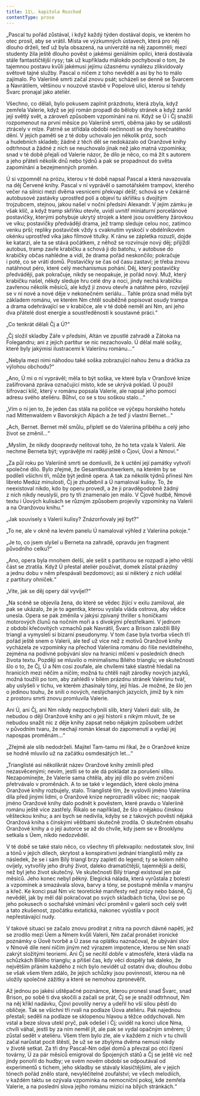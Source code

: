 ```yaml
---
title: 11\. kapitola Rozchod
contentType: prose
---
```


<section>

„Pascal tu pořád zůstával, i když každý týden dostával dopis, ve kterém ho otec prosil, aby se vrátil. Místa ve výzkumných ústavech, která pro něj dlouho drželi, teď už byla obsazená, na univerzitě na něj zapomněli; mezi studenty žila ještě dlouho pověst o jakémsi geniálním opilci, která dostávala stále fantastičtější rysy; tak už kupříkladu málokdo pochyboval o tom, že tajemnou postavu kvůli jakémusi jejímu úžasnému vynálezu zlikvidovaly světové tajné služby. Pascal o ničem z toho nevěděl a asi by ho to málo zajímalo. Po Valeriině smrti začal znovu psát; scházeli se denně se Švarcem a Navrátilem, většinou v nouzové stavbě v Popelové ulici, kterou si tehdy Švarc pronajal jako ateliér.

Všechno, co dělali, bylo pokusem zaplnit prázdnotu, která zbyla, když zemřela Valerie, když se její román propadl do běloby stránek a když zanikl její světlý svět, a zároveň způsobem vzpomínání na ni. Když se Ú i Čj snažili rozpomenout na první měsíce po Valeriině smrti, oběma jako by se události ztrácely v mlze. Patrně se střídala období nečinnosti se dny horečnatého dění. V jejich paměti se z té doby uchovalo jen několik próz, soch a hudebních skladeb; žádné z těch děl se nedokázalo od Oranžové knihy odtrhnout a žádné z nich se neuchovalo jinak než jako matná vzpomínka; snad v té době přejali od Valerie názor, že dílo je něco, co má žít s autorem a jeho přáteli několik dnů nebo týdnů a pak se propadnout do světa zapomínání a bezejmenných proměn.

Ú si vzpomněl na prózu, kterou v té době napsal Pascal a která navazovala na děj Červené knihy. Pascal v ní vyprávěl o samotářském trampovi, kterého večer na silnici mezi dvěma vesnicemi překvapí déšť; schová se v čekárně autobusové zastávky uprostřed polí a objeví tu skříňku s dvojitým trojzubcem, stejnou, jakou našel v noční předsíni Alexandr. V jejím zámku je však klíč, a když tramp skříňku otevře, uvidí uvnitř miniaturní porcelánové postavičky, kterými pohybuje ukrytý strojek a které jsou osvětleny žárovkou ve víku; postavičky předvádějí drama, jež tramp sleduje celou noc, zatímco venku prší; repliky postaviček vždy s cvaknutím vyskočí v obdélníkovém okénku uprostřed víka jako filmové titulky. K ránu se zápletka rozuzlí, dojde ke katarzi, ale ta se stává počátkem, z něhož se rozvinuje nový děj; přijíždí autobus, tramp zavře krabičku a schová ji do batohu, v autobuse do krabičky občas nahlédne a vidí, že drama pořád neskončilo; pokračuje i poté, co se vrátí domů. Postavičky se čas od času zastaví; je třeba znovu natáhnout péro, které celý mechanismus pohání. Děj, který postavičky předvádějí, pak pokračuje, nikdy se neopakuje, je pořád nový. Muž, který krabičku našel, někdy sleduje hru celé dny a noci, jindy nechá krabičku zavřenou několik měsíců, ale když ji znovu otevře a natáhne péro, rozvíjejí se v ní nové a nové děje v nekonečném seriálu… Tahle próza snad měla být základem románu, ve kterém Nm chtěl souběžně popisovat osudy trampa a drama odehrávající se v krabičce, ale v té době neměl ani Nm, ani jeho dva přátelé dost energie a soustředěnosti k soustavné práci.“

„Co tenkrát dělali Čj a Ú?“

„Čj složil skladby Záře v předsíni, Altán ve zpustlé zahradě a Zátoka na Folegandru; ani z jejich partitur se nic nezachovalo. Ú dělal malé sošky, které byly jakýmisi ilustracemi k Valeriinu románu…“

„Nebyla mezi nimi náhodou také soška zobrazující nahou ženu a dráčka za výlohou obchodu?“

„Ano, Ú mi o ní vyprávěl; měla to být soška, ve které byla v Oran­žové knize zašifrovaná zpráva označující místo, kde se ukrývá poklad. Ú použil šifrovací klíč, který v románu popsala Valerie, ale napsal jeho pomocí adresu svého ateliéru. Bůhví, co se s tou soškou stalo…“

„Vím o ní jen to, že jeden čas stála na poličce ve výčepu horského hotelu nad Mittenwaldem v Bavorských Alpách a že teď ji vlastní Bernet…“

„Ach, Bernet. Bernet měl smůlu, připletl se do Valeriina příběhu a celý jeho život se změnil…“

„Myslím, že nikdy doopravdy nelitoval toho, že ho teta vzala k Valerii. Ale nechme Berneta být; vyprávějte mi raději ještě o Čjovi, Úovi a Nmovi.“

„Za půl roku po Valeriině smrti se domluvili, že k uctění její památky vytvoří společné dílo. Bylo zřejmé, že Gesamtkunstwerkem, na kterém by se podíleli všichni tři, může být jedině opera. A tak za několik týdnů přinesl Nm libreto Medúz minulosti, Čj je zhudebnil a Ú namaloval kulisy. To, že neexistoval nikdo, kdo by operu provedl, a že ji pravděpodobně žádný z nich nikdy neuslyší, pro ty tři znamenalo jen málo. V Čjově hudbě, Nmově textu i Úových kulisách se různým způsobem projevily vzpomínky na Valerii a na Oranžovou knihu.“

„Jak souvisely s Valerií kulisy? Znázorňovaly její byt?“

„To ne, ale v okně na levém panelu Ú namaloval výhled z Valeriina pokoje.“

„Je to, co jsem slyšel u Berneta na zahradě, opravdu jen fragment původního celku?“

„Ano, opera byla mnohem delší, ale sešit s partiturou se rozpadl a jeho větší část se ztratila. Když Ú přestal ateliér používat, domek zůstal prázdný a jednu dobu v něm přespávali bezdomovci; asi si některý z nich udělal z partitury ohníček.“

„Víte, jak se děj opery dál vyvíjel?“

„Na scéně se objevila žena, do které se vědec žijící v exilu zamiloval, ale pak se ukázalo, že je to agentka, kterou vyslala vláda ostrova, aby vědce unesla. Opera se pak změnila v jakýsi zpívaný thriller s honičkami motorových člunů na nočním moři a s divokými přestřelkami. V jednom z období křečovitých vzmachů pak Navrátil, Švarc a Brison založili Bílý triangl a vymysleli si bizarní pseudonymy. V tom čase byla tvorba všech tří pořád ještě snem o Valerii, ale teď už více než z motivů Oranžové knihy vycházela ze vzpomínky na přechod Valeriina románu do říše neviditelného, zejména na podivné pobývání slov na hranici mlčení v posledních dnech života textu. Později se mluvilo o minimalismu Bílého trianglu; ve skutečnosti šlo o to, že Čj, Ú a Nm cosi zoufale, ale chvílemi také slastně hledali na hranicích mezi něčím a ničím; možná tu chtěli najít zárodky nových jazyků, možná toužili po tom, aby zahlédli v bílém prázdnu stránek Valeriinu tvář, aby uslyšeli v tichu, ve kterém zhasínaly tóny, její hlas. Je možné, že šlo jen o jedinou touhu, že snili o nových, neslýchaných jazycích, jimiž by k nim z prostoru smrti znovu promluvila Valerie.

Ani Ú, ani Čj, ani Nm nikdy nezpochybnili slib, který Valerii dali: slib, že nebudou o ději Oranžové knihy ani o její historii s nikým mluvit, že se nebudou snažit nic z děje knihy zapsat nebo nějakým způsobem udržet v původním tvaru, že nechají román klesat do zapomenutí a vydají jej napospas proměnám…“

„Zřejmě ale slib nedodrželi. Majitel Tam-tamu mi říkal, že o Oran­žové knize se hodně mluvilo už na začátku osmdesátých let…“

„Trianglisté asi několikrát název Oranžové knihy zmínili před nezasvěcenými; nevím, jestli se to ale dá pokládat za porušení slibu. Nezapomínejte, že Valerie sama chtěla, aby její dílo po svém zničení přetrvávalo v proměnách. A to se také v legendách, které okolo jména Oranžové knihy rozbujely, stalo. Trianglisté tím, že vyslovili jméno Valeriina díla před jinými lidmi, o Oranžové knize neprozradili vůbec nic; naopak jméno Oranžové knihy dalo podnět k pověstem, které pravdu o Valeriině románu ještě více zastřely. Říkalo se například, že šlo o nějakou čínskou věšteckou knihu; a ani bych se nedivila, kdyby se z takových pověstí nějaká Oranžová kniha s čínskými věštbami skutečně zrodila. O skutečném obsahu Oranžové knihy a o její autorce se až do chvíle, kdy jsem se v Brooklynu setkala s Úem, nikdo nedozvěděl.

V té době se také stalo něco, co všechny tři překvapilo: nedostatek slov, linií a tónů v jejich dílech, skrytost a konspirativní jednání trianglistů měly za následek, že se i sám Bílý triangl brzy zapletl do legend; ty se kolem něho ovíjely, vytvořily jeho druhý život, daleko dramatičtější, tajemnější a delší, než byl jeho život skutečný. Ve skutečnosti Bílý triangl existoval jen pár měsíců. Jeho konec nebyl pěkný. Elegická nálada, která vyrůstala z bolesti a vzpomínek a smazávala slova, barvy a tóny, se postupně měnila v manýru a křeč. Ke konci psal Nm víc teoretické manifesty než prózy nebo básně, Čj nevěděl, jak by měl dál pokračovat po svých skladbách ticha, Úovi se po jeho pokusech o sochařské vnímání věcí proměnil v galerii soch celý svět a tato zkušenost, zpočátku extatická, nakonec vyústila v pocit nepřestávající nudy.

V takové situaci se začalo znovu prodírat z nitra na povrch dávné napětí, jež se zrodilo mezi Úem a Nmem kvůli Valerii, Nm začal pronášet ironické poznámky o Úově tvorbě a Ú zase na oplátku naznačoval, že ubývání slov v Nmově díle není ničím jiným než výrazem impotence, kterou se Nm snaží zakrýt složitými teoriemi. Ani Čj se necítil dobře v atmosféře, která vládla na schůzkách Bílého trianglu; a přišel čas, kdy věci dospěly tak daleko, že největším přáním každého z nich bylo nevidět už ostatní dva; dlouhou dobu se však všem třem zdálo, že jejich schůzky jsou povinností, kterou na ně uložily společné zážitky a které se nemohou zpronevěřit.

Až jednou po jakési uštěpačné poznámce, kterou pronesl snad Švarc, snad Brison, po sobě ti dva skočili a začali se prát, Čj se je snažil odtrhnout, Nm na něj křikl nadávku, Čjovi povolily nervy a udeřil ho vší silou pěstí do obličeje. Tak se všichni tři rvali na podlaze Úova ateliéru. Pak najednou přestali; seděli na podlaze se sklopenou hlavou a těžce oddychovali. Nm vstal a beze slova utekl pryč, pak odešel i Čj; uviděl na konci ulice Nma, chvíli váhal, jestli by za ním neměl jít, ale pak se vydal opačným směrem; Ú zůstal sedět v ateliéru. Všem třem bylo zle, ale v každém z nich v tu chvíli začal narůstat pocit štěstí, že už se se zbylýma dvěma nemusí nikdy v životě setkat. Za tři dny Pascal-Nm odjel domů a převzal po otci řízení továrny, Ú za pár měsíců emigroval do Spojených států a Čj se ještě víc než jindy ponořil do hudby; ve svém novém období se odpoutával od experimentů s tichem, jeho skladby se stávaly klasičtějšími, ale v jejich tónech pořád znělo staré, nevyléčitelné zoufalství; ve všech melodiích, v každém taktu se ozývala vzpomínka na nemocniční pokoj, kde zemřela Valerie, a na poslední slova jejího románu mizící na bílých stránkách.“

</section>
